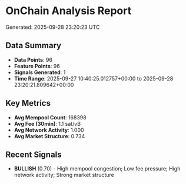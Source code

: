 # OnChain Analysis Report
Generated: 2025-09-28 23:20:23 UTC

## Data Summary
- **Data Points**: 96
- **Feature Points**: 96
- **Signals Generated**: 1
- **Time Range**: 2025-09-27 10:40:25.012757+00:00 to 2025-09-28 23:20:21.809642+00:00

## Key Metrics
- **Avg Mempool Count**: 168398
- **Avg Fee (30min)**: 1.1 sat/vB
- **Avg Network Activity**: 1.000
- **Avg Market Structure**: 0.734

## Recent Signals
- **BULLISH** (0.70) - High mempool congestion; Low fee pressure; High network activity; Strong market structure
